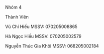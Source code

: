 Nhóm 4

Thành Viên

Vũ Chí Hiếu MSSV: 070205008865

Hà Ngọc Hiếu MSSV: 070205002579

Nguyễn Thúc Gia Khôi MSSV: 068205002184

